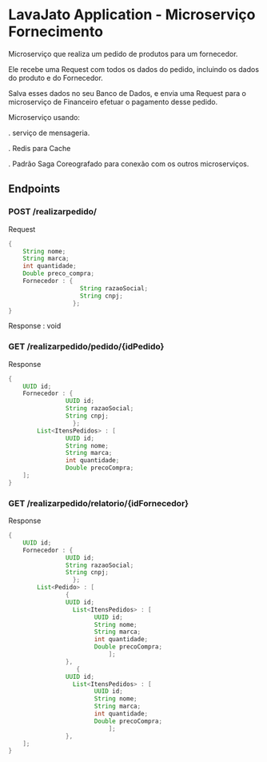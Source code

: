 # LavaJato Application - Microserviço Fornecimento

Microserviço que realiza um pedido de produtos para um fornecedor. 

Ele recebe uma Request com todos os dados do pedido, incluindo os dados do produto e do Fornecedor. 

Salva esses dados no seu Banco de Dados, e envia uma Request para o microserviço de Financeiro efetuar o 
pagamento desse pedido. 

Microserviço usando: 

. serviço de mensageria.

. Redis para Cache

. Padrão Saga Coreografado para conexão com os outros microserviços.

## Endpoints

### POST /realizarpedido/

Request 
```java
{
	String nome;
	String marca;
	int quantidade;
	Double preco_compra;
	Fornecedor : {
		            String razaoSocial;
		            String cnpj;
                  };
}
```

Response : void

### GET /realizarpedido/pedido/{idPedido}

Response 
```java
{
	UUID id;
	Fornecedor : {
                UUID id;
                String razaoSocial;
                String cnpj;
                  };
        List<ItensPedidos> : [
                UUID id;
                String nome;
                String marca;
                int quantidade;
                Double precoCompra;
    ];
}
```


### GET /realizarpedido/relatorio/{idFornecedor}

Response 
```java
{
	UUID id;
	Fornecedor : {
                UUID id;
                String razaoSocial;
                String cnpj;
                  };
        List<Pedido> : [
                {
                UUID id;
                  List<ItensPedidos> : [
                        UUID id;
                        String nome;
                        String marca;
                        int quantidade;
                        Double precoCompra;
                            ];
                },
                   {
                UUID id;
                  List<ItensPedidos> : [
                        UUID id;
                        String nome;
                        String marca;
                        int quantidade;
                        Double precoCompra;
                            ];
                },
    ];
}
```

